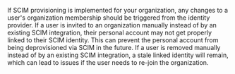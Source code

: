 If SCIM provisioning is implemented for your organization, any changes to a user's organization membership should be triggered from the identity provider. If a user is invited to an organization manually instead of by an existing SCIM integration, their personal account may not get properly linked to their SCIM identity. This can prevent the personal account from being deprovisioned via SCIM in the future. If a user is removed manually instead of by an existing SCIM integration, a stale linked identity will remain, which can lead to issues if the user needs to re-join the organization.
